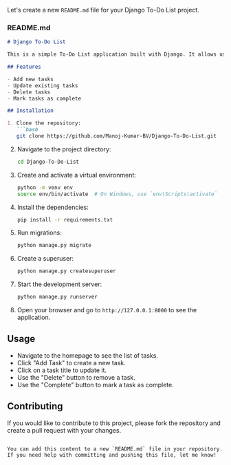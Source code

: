 Let's create a new `README.md` file for your Django To-Do List project.

### README.md

```markdown
# Django To-Do List

This is a simple To-Do List application built with Django. It allows users to add, update, delete, and mark tasks as complete.

## Features

- Add new tasks
- Update existing tasks
- Delete tasks
- Mark tasks as complete

## Installation

1. Clone the repository:
   ```bash
   git clone https://github.com/Manoj-Kumar-BV/Django-To-Do-List.git
   ```

2. Navigate to the project directory:
   ```bash
   cd Django-To-Do-List
   ```

3. Create and activate a virtual environment:
   ```bash
   python -m venv env
   source env/bin/activate  # On Windows, use `env\Scripts\activate`
   ```

4. Install the dependencies:
   ```bash
   pip install -r requirements.txt
   ```

5. Run migrations:
   ```bash
   python manage.py migrate
   ```

6. Create a superuser:
   ```bash
   python manage.py createsuperuser
   ```

7. Start the development server:
   ```bash
   python manage.py runserver
   ```

8. Open your browser and go to `http://127.0.0.1:8000` to see the application.

## Usage

- Navigate to the homepage to see the list of tasks.
- Click "Add Task" to create a new task.
- Click on a task title to update it.
- Use the "Delete" button to remove a task.
- Use the "Complete" button to mark a task as complete.

## Contributing

If you would like to contribute to this project, please fork the repository and create a pull request with your changes.

```

You can add this content to a new `README.md` file in your repository. If you need help with committing and pushing this file, let me know!
